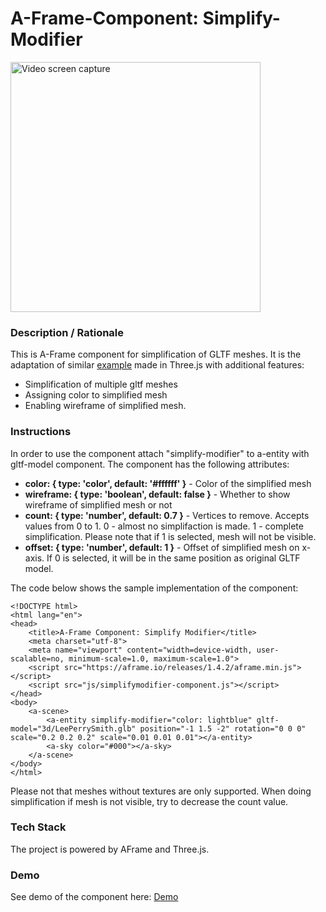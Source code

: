 # A-Frame-Component: Simplify-Modifier 
<img src="img/screenshot.gif" title="Video screen capture" alt="Video screen capture" height="400">

### **Description / Rationale**
This is A-Frame component for simplification of GLTF meshes. It is the adaptation of similar <a href="https://threejs.org/examples/webgl_modifier_simplifier.html">example</a> made in Three.js with additional features:
* Simplification of multiple gltf meshes
* Assigning color to simplified mesh
* Enabling wireframe of simplified mesh.


### **Instructions**
In order to use the component attach "simplify-modifier" to a-entity with gltf-model component. The component has the following attributes: 
* <b>color: { type: 'color', default: '#ffffff' }</b> - Color of the simplified mesh
* <b>wireframe: { type: 'boolean', default: false }</b> - Whether to show wireframe of simplified mesh or not
* <b>count: { type: 'number', default: 0.7 }</b> - Vertices to remove. Accepts values from 0 to 1. 0 - almost no simplifaction is made. 1 - complete simplification. Please note that if 1 is selected, mesh will not be visible. 
* <b>offset: { type: 'number', default: 1 }</b> - Offset of simplified mesh on x-axis. If 0 is selected, it will be in the same position as original GLTF model.

The code below shows the sample implementation of the component:
```
<!DOCTYPE html>
<html lang="en">
<head>
    <title>A-Frame Component: Simplify Modifier</title>
    <meta charset="utf-8">
    <meta name="viewport" content="width=device-width, user-scalable=no, minimum-scale=1.0, maximum-scale=1.0">
    <script src="https://aframe.io/releases/1.4.2/aframe.min.js"></script>
    <script src="js/simplifymodifier-component.js"></script>
</head>
<body>
    <a-scene>
        <a-entity simplify-modifier="color: lightblue" gltf-model="3d/LeePerrySmith.glb" position="-1 1.5 -2" rotation="0 0 0" scale="0.2 0.2 0.2" scale="0.01 0.01 0.01"></a-entity>
        <a-sky color="#000"></a-sky>
    </a-scene>
</body>
</html>
```
Please not that meshes without textures are only supported. When doing simplification if mesh is not visible, try to decrease the count value. 

### **Tech Stack**
The project is powered by AFrame and Three.js.

### **Demo**
See demo of the component here: [Demo](https://simplify-modifier.glitch.me/)

